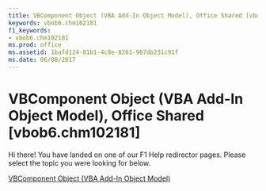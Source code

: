 ```yaml
---
title: VBComponent Object (VBA Add-In Object Model), Office Shared [vbob6.chm102181]
keywords: vbob6.chm102181
f1_keywords:
- vbob6.chm102181
ms.prod: office
ms.assetid: 1bafd124-81b1-4c8e-8261-967db231c91f
ms.date: 06/08/2017
---
```



# VBComponent Object (VBA Add-In Object Model), Office Shared [vbob6.chm102181]

Hi there! You have landed on one of our F1 Help redirector pages. Please select the topic you were looking for below.

[VBComponent Object (VBA Add-In Object Model)](http://msdn.microsoft.com/library/1b25b21b-b666-31ce-3251-4f3b9c8c7b3a%28Office.15%29.aspx)

